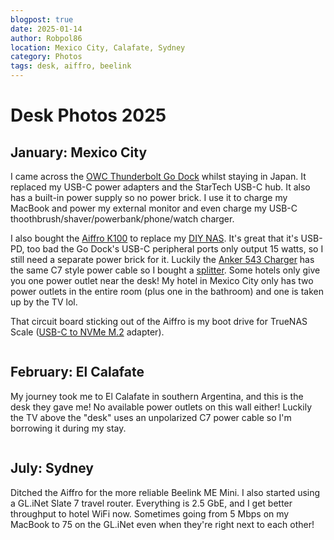 ```yaml
---
blogpost: true
date: 2025-01-14
author: Robpol86
location: Mexico City, Calafate, Sydney
category: Photos
tags: desk, aiffro, beelink
---
```


# Desk Photos 2025

## January: Mexico City

I came across the [OWC Thunderbolt Go Dock](https://www.owc.com/solutions/thunderbolt-go-dock) whilst staying in Japan. It
replaced my USB-C power adapters and the StarTech USB-C hub. It also has a built-in power supply so no power brick. I use it
to charge my MacBook and power my external monitor and even charge my USB-C thoothbrush/shaver/powerbank/phone/watch charger.

I also bought the [Aiffro K100](https://www.aiffro.com/products/all-ssd-nas-k100) to replace my
[DIY NAS](../2024/2024-05-04-nas.md). It's great that it's USB-PD, too bad the Go Dock's USB-C peripheral ports only output
15 watts, so I still need a separate power brick for it. Luckily the
[Anker 543 Charger](https://www.anker.com/products/a2046) has the same C7 style power cable so I bought a
[splitter](https://www.amazon.com/dp/B07QGZKQRX). Some hotels only give you one power outlet near the desk! My hotel in
Mexico City only has two power outlets in the entire room (plus one in the bathroom) and one is taken up by the TV lol.

That circuit board sticking out of the Aiffro is my boot drive for TrueNAS Scale
([USB-C to NVMe M.2](https://www.amazon.com/ORICO-Enclosure-10Gbps-Adapter-Supports/dp/B0CQ4NXK7Q) adapter).

```{imgur-image} 5gfC5t6
```

## February: El Calafate

My journey took me to El Calafate in southern Argentina, and this is the desk they gave me! No available power outlets on
this wall either! Luckily the TV above the "desk" uses an unpolarized C7 power cable so I'm borrowing it during my stay.

```{imgur-image} tbSImGc
```

## July: Sydney

Ditched the Aiffro for the more reliable Beelink ME Mini. I also started using a GL.iNet Slate 7 travel router. Everything is
2.5 GbE, and I get better throughput to hotel WiFi now. Sometimes going from 5 Mbps on my MacBook to 75 on the GL.iNet even
when they're right next to each other!

```{imgur-image} 4r1ZWtT
```
